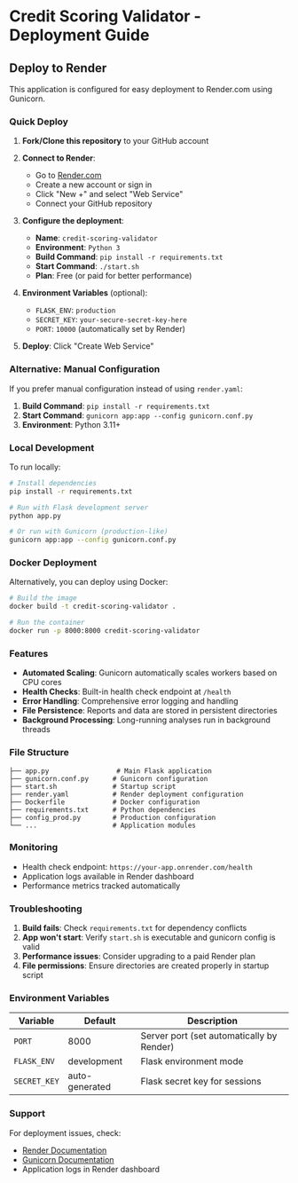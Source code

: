 # Credit Scoring Validator - Deployment Guide

## Deploy to Render

This application is configured for easy deployment to Render.com using Gunicorn.

### Quick Deploy

1. **Fork/Clone this repository** to your GitHub account

2. **Connect to Render**:
   - Go to [Render.com](https://render.com)
   - Create a new account or sign in
   - Click "New +" and select "Web Service"
   - Connect your GitHub repository

3. **Configure the deployment**:
   - **Name**: `credit-scoring-validator`
   - **Environment**: `Python 3`
   - **Build Command**: `pip install -r requirements.txt`
   - **Start Command**: `./start.sh`
   - **Plan**: Free (or paid for better performance)

4. **Environment Variables** (optional):
   - `FLASK_ENV`: `production`
   - `SECRET_KEY`: `your-secure-secret-key-here`
   - `PORT`: `10000` (automatically set by Render)

5. **Deploy**: Click "Create Web Service"

### Alternative: Manual Configuration

If you prefer manual configuration instead of using `render.yaml`:

1. **Build Command**: `pip install -r requirements.txt`
2. **Start Command**: `gunicorn app:app --config gunicorn.conf.py`
3. **Environment**: Python 3.11+

### Local Development

To run locally:

```bash
# Install dependencies
pip install -r requirements.txt

# Run with Flask development server
python app.py

# Or run with Gunicorn (production-like)
gunicorn app:app --config gunicorn.conf.py
```

### Docker Deployment

Alternatively, you can deploy using Docker:

```bash
# Build the image
docker build -t credit-scoring-validator .

# Run the container
docker run -p 8000:8000 credit-scoring-validator
```

### Features

- **Automated Scaling**: Gunicorn automatically scales workers based on CPU cores
- **Health Checks**: Built-in health check endpoint at `/health`
- **Error Handling**: Comprehensive error logging and handling
- **File Persistence**: Reports and data are stored in persistent directories
- **Background Processing**: Long-running analyses run in background threads

### File Structure

```
├── app.py                 # Main Flask application
├── gunicorn.conf.py      # Gunicorn configuration
├── start.sh              # Startup script
├── render.yaml           # Render deployment configuration
├── Dockerfile            # Docker configuration
├── requirements.txt      # Python dependencies
├── config_prod.py        # Production configuration
└── ...                   # Application modules
```

### Monitoring

- Health check endpoint: `https://your-app.onrender.com/health`
- Application logs available in Render dashboard
- Performance metrics tracked automatically

### Troubleshooting

1. **Build fails**: Check `requirements.txt` for dependency conflicts
2. **App won't start**: Verify `start.sh` is executable and gunicorn config is valid
3. **Performance issues**: Consider upgrading to a paid Render plan
4. **File permissions**: Ensure directories are created properly in startup script

### Environment Variables

| Variable | Default | Description |
|----------|---------|-------------|
| `PORT` | 8000 | Server port (set automatically by Render) |
| `FLASK_ENV` | development | Flask environment mode |
| `SECRET_KEY` | auto-generated | Flask secret key for sessions |

### Support

For deployment issues, check:
- [Render Documentation](https://render.com/docs)
- [Gunicorn Documentation](https://gunicorn.org/)
- Application logs in Render dashboard
